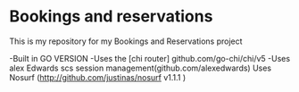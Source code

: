 
# Bookings and reservations

This is my repository for my Bookings and Reservations project

-Built in GO VERSION
-Uses the [chi router] github.com/go-chi/chi/v5
-Uses alex Edwards scs session management(github.com/alexedwards)
Uses Nosurf (http://github.com/justinas/nosurf v1.1.1
)
